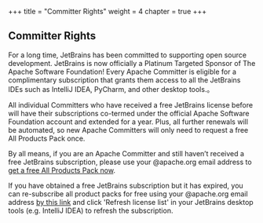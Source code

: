 +++
title = "Committer Rights"
weight = 4
chapter = true
+++

## Committer Rights

For a long time, JetBrains has been committed to supporting open source development. JetBrains is now officially a Platinum Targeted Sponsor of The Apache Software Foundation! Every Apache Committer is eligible for a complimentary subscription that grants them access to all the JetBrains IDEs such as IntelliJ IDEA, PyCharm, and other desktop tools.。

All individual Committers who have received a free JetBrains license before will have their subscriptions co-termed under the official Apache Software Foundation account and extended for a year. Plus, all further renewals will be automated, so new Apache Committers will only need to request a free All Products Pack once.

By all means, if you are an Apache Committer and still haven’t received a free JetBrains subscription, please use your @apache.org email address to [get a free All Products Pack now](https://www.jetbrains.com/shop/eform/apache?product=ALL).

If you have obtained a free JetBrains subscription but it has expired, you can re-subscribe all product packs for free using your @apache.org email address [by this link](https://www.jetbrains.com/shop/eform/apache?product=ALL) and click 'Refresh license list' in your JetBrains desktop tools (e.g. IntelliJ IDEA) to refresh the subscription.
